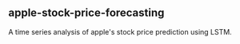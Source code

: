 ## apple-stock-price-forecasting
A time series analysis of apple's stock price prediction using LSTM.
